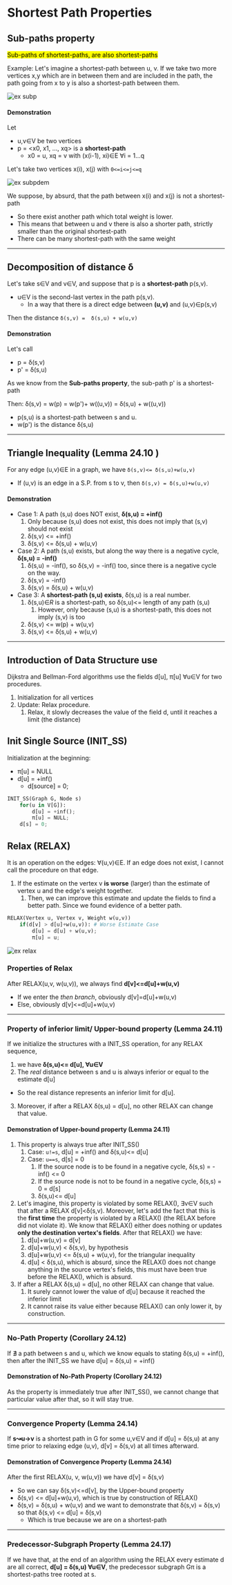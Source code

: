 # Shortest Path Properties

## Sub-paths property
<mark>Sub-paths of shortest-paths, are also shortest-paths</mark>

Example: Let's imagine a shortest-path between u, v. If we take
two more vertices x,y which are in between them and are included in the
path, the path going from x to y is also a shortest-path between them.

![ex subp](https://github.com/PayThePizzo/DataStrutucures-Algorithms/blob/main/Resources/exsubp.png?raw=TRUE)

#### Demonstration

Let 
* u,v∈V be two vertices
* p = <x0, x1, ..., xq> is a **shortest-path** 
  * x0 = u, xq = v with (x(i-1), xi)∈E ∀i = 1...q

Let's take two vertices x(i), x(j) with `0<=i<=j<=q` 

![ex subpdem](https://github.com/PayThePizzo/DataStrutucures-Algorithms/blob/main/Resources/exsubpdem.png?raw=TRUE)

We suppose, by absurd, that the path between x(i) and x(j) is not a shortest-path
* So there exist another path which total weight is lower.
* This means that between u and v there is also a shorter path, strictly 
smaller than the original shortest-path
* There can be many shortest-path with the same weight

---

## Decomposition of distance δ

Let's take s∈V and v∈V, and suppose that p is a **shortest-path** p(s,v).
* u∈V is the second-last vertex in the path p(s,v).
  * In a way that there is a direct edge between **(u,v)** and (u,v)∈p(s,v)

Then the distance `δ(s,v) =  δ(s,u) + w(u,v)`

#### Demonstration
Let's call 
* p = δ(s,v)
* p' = δ(s,u)

As we know from the **Sub-paths property**, the sub-path p' is a shortest-path

Then: δ(s,v) = w(p) = w(p')+ w((u,v)) = δ(s,u) + w((u,v))
* p(s,u) is a shortest-path between s and u.
* w(p') is the distance δ(s,u)

---

## Triangle Inequality (Lemma 24.10 )
For any edge (u,v)∈E in a graph, we have `δ(s,v)<= δ(s,u)+w(u,v)`
* If (u,v) is an edge in a S.P. from s to v, then `δ(s,v) = δ(s,u)+w(u,v)`

#### Demonstration
* Case 1: A path (s,u) does NOT exist, **δ(s,u) = +inf()** 
  1. Only because (s,u) does not exist, this does not imply that (s,v) should not exist
  2. δ(s,v) <= +inf() 
  3. δ(s,v) <= δ(s,u) + w(u,v)
* Case 2: A path (s,u) exists, but along the way there is a negative cycle, **δ(s,u) = -inf()**
  1. δ(s,u) = -inf(), so δ(s,v) = -inf() too, since there is a negative cycle on the way.
  2. δ(s,v) = -inf()
  3. δ(s,v) = δ(s,u) + w(u,v)
* Case 3: A **shortest-path (s,u) exists**, δ(s,u) is a real number.
  1. δ(s,u)∈*R* is a shortest-path, so δ(s,u)<= length of any path (s,u)
     1. However, only because (s,u) is a shortest-path, this does not imply (s,v) is too 
  2. δ(s,v) <= w(p) + w(u,v)
  3. δ(s,v) <=  δ(s,u) + w(u,v)

---

## Introduction of Data Structure use
Dijkstra and Bellman-Ford algorithms use the fields d[u], π[u] ∀u∈V for two procedures.
1. Initialization for all vertices
2. Update: Relax procedure.
   1. Relax, it slowly decreases the value of the field d, until it reaches a limit (the distance)

## Init Single Source (INIT_SS)
Initialization at the beginning:
* π[u] = NULL
* d[u] = +inf()
  * d[source] = 0;

```python
INIT_SS(Graph G, Node s)
    for(u in V[G]):
        d[u] = +inf();
        π[u] = NULL;
    d[s] = 0;
```

## Relax (RELAX)
It is an operation on the edges: ∀(u,v)∈E. If an edge does not exist, I cannot call the 
procedure on that edge.
1. If the estimate on the vertex v **is worse** (larger) than the estimate of vertex u and the
edge's weight together.
   1. Then, we can improve this estimate and update the fields to find a better path. Since
   we found evidence of a better path.

```python
RELAX(Vertex u, Vertex v, Weight w(u,v))
    if(d[v] > d[u]+w(u,v)): # Worse Estimate Case
        d[u] = d[u] + w(u,v);
        π[u] = u;
```

![ex relax](https://github.com/PayThePizzo/DataStrutucures-Algorithms/blob/main/Resources/exrelax.png?raw=TRUE)

### Properties of Relax
After RELAX(u,v, w(u,v)), we always find **d[v]<=d[u]+w(u,v)**
* If we enter the *then branch*, obviously d[v]=d[u]+w(u,v)
* Else, obviously d[v]<=d[u]+w(u,v)

---

### Property of inferior limit/ Upper-bound property (Lemma 24.11)
If we initialize the structures with a INIT_SS operation, for any RELAX sequence, 
1. we have **δ(s,u)<= d[u], ∀u∈V**
2. The _real_ distance between s and u is always inferior or equal to the estimate d[u]
  * So the real distance represents an inferior limit for d[u].
3. Moreover, if after a RELAX δ(s,u) = d[u], no other RELAX can change that value.

#### Demonstration of Upper-bound property (Lemma 24.11)
1. This property is always true after INIT_SS()
   1. Case: `u!=s`, d[u] = +inf() and δ(s,u)<= d[u]
   2. Case: `u==s`, d[s] = 0
      1. If the source node is to be found in a negative cycle, δ(s,s) = -inf() <= 0
      2. If the source node is not to be found in a negative cycle, δ(s,s) = 0 = d[s]
      3. δ(s,u)<= d[u] 
2. Let's imagine, this property is violated by some RELAX(), ∃v∈V such that after a RELAX d[v]<δ(s,v). 
Moreover, let's add the fact that this is the **first time** the property is violated by a RELAX() (the RELAX before did not violate it). 
We know that RELAX() either does nothing or updates **only the destination vertex's fields**.
   After that RELAX() we have:
      1. d[u]+w(u,v) = d[v]
      2. d[u]+w(u,v) < δ(s,v), by hypothesis
      3. d[u]+w(u,v) <= δ(s,u) + w(u,v), for the triangular inequality
      4. d[u] < δ(s,u), which is absurd, since the RELAX() does not change anything in the source vertex's fields, this must have
   been true before the RELAX(), which is absurd.
3. If after a RELAX δ(s,u) = d[u], no other RELAX can change that value.
   1. It surely cannot lower the value of d[u] because it reached the inferior limit
   2. It cannot raise its value either because RELAX() can only lower it, by construction.
 
---

### No-Path Property (Corollary 24.12)
If ∄ a path between s and u, which we know equals to stating δ(s,u) = +inf(), then
after the INIT_SS we have d[u] = δ(s,u) = +inf()

#### Demonstration of No-Path Property (Corollary 24.12)
As the property is immediately true after INIT_SS(), we cannot change that particular value
after that, so it will stay true.

---

### Convergence Property (Lemma 24.14)
If **s↝u→v** is a shortest path in G for some u,v∈V and if d[u] = δ(s,u) at any time
prior to relaxing edge (u,v), d[v] = δ(s,v) at all times afterward.

#### Demonstration of Convergence Property (Lemma 24.14)
After the first RELAX(u, v, w(u,v)) we have d[v] = δ(s,v)
* So we can say δ(s,v)<=d[v], by the Upper-bound property
* δ(s,v) <= d[u]+w(u,v), which is true by construction of RELAX()
* δ(s,v) = δ(s,u) + w(u,v) and we want to demonstrate that δ(s,v) = δ(s,v) so that
  δ(s,v) <= d[u] = δ(s,v)
  * Which is true because we are on a shortest-path

---

### Predecessor-Subgraph Property (Lemma 24.17)
If we have that, at the end of an algorithm using the RELAX every estimate d are all correct, 
**d[u] = δ(s,u) ∀u∈V**, the predecessor subgraph Gπ is a shortest-paths tree rooted at s.